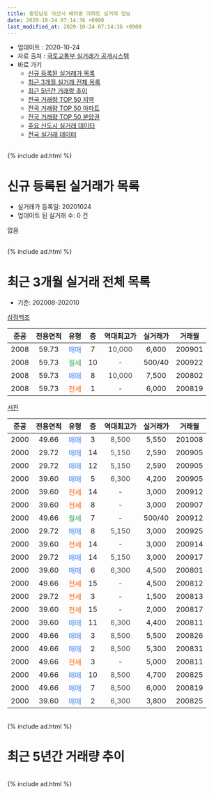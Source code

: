 ```yaml
---
title: 충청남도 아산시 배미동 아파트 실거래 정보
date: 2020-10-24 07:14:36 +0900
last_modified_at: 2020-10-24 07:14:36 +0900
---
```


* 업데이트 : 2020-10-24
* 자료 출처 : [국토교통부 실거래가 공개시스템](http://rt.molit.go.kr)
* 바로 가기
    * [신규 등록된 실거래가 목록](#신규-등록된-실거래가-목록)
    * [최근 3개월 실거래 전체 목록](#최근-3개월-실거래-전체-목록)
    * [최근 5년간 거래량 추이](#최근-5년간-거래량-추이)
    * [전국 거래량 TOP 50 지역](https://inasie.github.io/apt-trade-info/최근-3개월-전국에서-가장-거래가-많이-발생한-지역)
    * [전국 거래량 TOP 50 아파트](https://inasie.github.io/apt-trade-info/최근-3개월-전국에서-가장-거래가-많이-발생한-아파트)
    * [전국 거래량 TOP 50 분양권](https://inasie.github.io/apt-trade-info/최근-3개월-전국에서-가장-거래가-많이-발생한-분양권)
    * [주요 신도시 실거래 데이터](https://inasie.github.io/apt-trade-info/주요-신도시)
    * [전국 실거래 데이터](https://inasie.github.io/apt-trade-info/전국)
<br>
{% include ad.html %}
<br>

# 신규 등록된 실거래가 목록
* 실거래가 등록일: 20201024
* 업데이트 된 실거래 수: 0 건

없음

<br>
{% include ad.html %}
<br>

# 최근 3개월 실거래 전체 목록
* 기준: 202008-202010


[삼정백조](https://search.naver.com/search.naver?query=%EC%B6%A9%EC%B2%AD%EB%82%A8%EB%8F%84+%EC%95%84%EC%82%B0%EC%8B%9C+%EB%B0%B0%EB%AF%B8%EB%8F%99+%EC%82%BC%EC%A0%95%EB%B0%B1%EC%A1%B0)

|준공|전용면적|유형|층|역대최고가|실거래가|거래월|
|:---:|:---:|:---:|:---:|:---:|:---:|:---:|
|2008|59.73|<span style="color:#4285f3">매매</span>|7|<span style="color:#444444">10,000</span>|6,600|200901|
|2008|59.73|<span style="color:#34a853">월세</span>|10|<span style="color:#444444">-</span>|500/40|200922|
|2008|59.73|<span style="color:#4285f3">매매</span>|8|<span style="color:#444444">10,000</span>|7,500|200802|
|2008|59.73|<span style="color:#ff5a00">전세</span>|1|<span style="color:#444444">-</span>|6,000|200819|

[서진](https://search.naver.com/search.naver?query=%EC%B6%A9%EC%B2%AD%EB%82%A8%EB%8F%84+%EC%95%84%EC%82%B0%EC%8B%9C+%EB%B0%B0%EB%AF%B8%EB%8F%99+%EC%84%9C%EC%A7%84)

|준공|전용면적|유형|층|역대최고가|실거래가|거래월|
|:---:|:---:|:---:|:---:|:---:|:---:|:---:|
|2000|49.66|<span style="color:#4285f3">매매</span>|3|<span style="color:#444444">8,500</span>|5,550|201008|
|2000|29.72|<span style="color:#4285f3">매매</span>|14|<span style="color:#444444">5,150</span>|2,590|200905|
|2000|29.72|<span style="color:#4285f3">매매</span>|12|<span style="color:#444444">5,150</span>|2,590|200905|
|2000|39.60|<span style="color:#4285f3">매매</span>|5|<span style="color:#444444">6,300</span>|4,200|200905|
|2000|39.60|<span style="color:#ff5a00">전세</span>|14|<span style="color:#444444">-</span>|3,000|200912|
|2000|39.60|<span style="color:#ff5a00">전세</span>|8|<span style="color:#444444">-</span>|3,000|200907|
|2000|49.66|<span style="color:#34a853">월세</span>|7|<span style="color:#444444">-</span>|500/40|200912|
|2000|29.72|<span style="color:#4285f3">매매</span>|8|<span style="color:#444444">5,150</span>|3,000|200925|
|2000|39.60|<span style="color:#ff5a00">전세</span>|14|<span style="color:#444444">-</span>|3,000|200914|
|2000|29.72|<span style="color:#4285f3">매매</span>|14|<span style="color:#444444">5,150</span>|3,000|200917|
|2000|39.60|<span style="color:#4285f3">매매</span>|6|<span style="color:#444444">6,300</span>|4,500|200801|
|2000|49.66|<span style="color:#ff5a00">전세</span>|15|<span style="color:#444444">-</span>|4,500|200812|
|2000|29.72|<span style="color:#ff5a00">전세</span>|3|<span style="color:#444444">-</span>|1,500|200813|
|2000|39.60|<span style="color:#ff5a00">전세</span>|15|<span style="color:#444444">-</span>|2,000|200817|
|2000|39.60|<span style="color:#4285f3">매매</span>|11|<span style="color:#444444">6,300</span>|4,400|200811|
|2000|49.66|<span style="color:#4285f3">매매</span>|3|<span style="color:#444444">8,500</span>|5,500|200826|
|2000|49.66|<span style="color:#4285f3">매매</span>|2|<span style="color:#444444">8,500</span>|5,300|200831|
|2000|49.66|<span style="color:#ff5a00">전세</span>|3|<span style="color:#444444">-</span>|5,000|200811|
|2000|49.66|<span style="color:#4285f3">매매</span>|10|<span style="color:#444444">8,500</span>|4,700|200825|
|2000|49.66|<span style="color:#4285f3">매매</span>|7|<span style="color:#444444">8,500</span>|6,000|200819|
|2000|39.60|<span style="color:#4285f3">매매</span>|2|<span style="color:#444444">6,300</span>|3,800|200825|


<br>
{% include ad.html %}
<br>

# 최근 5년간 거래량 추이


<div style="width:100%;">
    <canvas id="deal_progress" height="200"></canvas>
</div>

<script>
new Chart(document.getElementById("deal_progress"), {
    type: 'line',
    data: {
        labels: ['201510','201511','201512','201601','201602','201603','201604','201605','201606','201607','201608','201609','201610','201611','201612','201701','201702','201703','201704','201705','201706','201707','201708','201709','201710','201711','201712','201801','201802','201803','201804','201805','201806','201807','201808','201809','201810','201811','201812','201901','201902','201903','201904','201905','201906','201907','201908','201909','201910','201911','201912','202001','202002','202003','202004','202005','202006','202007','202008','202009','202010'],
        datasets: [{
            label: '매매',
            pointRadius: 1,
            data: [19, 21, 13, 11, 7, 9, 14, 10, 13, 14, 12, 11, 6, 14, 10, 7, 11, 6, 6, 17, 15, 12, 5, 6, 6, 5, 10, 14, 8, 14, 8, 14, 4, 4, 7, 5, 5, 3, 3, 4, 8, 4, 8, 11, 9, 7, 6, 3, 6, 2, 7, 3, 7, 12, 6, 12, 17, 7, 8, 6, 1],
            borderColor: "rgba(255, 201, 14, 1)",
            backgroundColor: "rgba(255, 201, 14, 0.5)",
            fill: false,
            lineTension: 0
        },{
            label: '전월세',
            pointRadius: 1,
            data: [15, 18, 12, 13, 17, 13, 11, 13, 11, 6, 14, 11, 13, 9, 8, 8, 12, 11, 9, 11, 3, 6, 12, 13, 11, 8, 7, 5, 10, 9, 5, 8, 11, 10, 9, 5, 5, 4, 3, 9, 14, 11, 5, 5, 6, 3, 2, 6, 5, 11, 5, 4, 6, 8, 3, 5, 8, 10, 5, 5, 0],
            borderColor: "rgba(0, 141, 185, 1)",
            backgroundColor: "rgba(0, 141, 185, 0.5)",
            fill: false,
            lineTension: 0
        }
        ]
    },
    options: {
        responsive: true,
        title: {
            display: false
        },
        tooltips: {
            mode: 'index',
            intersect: false
        },
        hover: {
            mode: 'nearest',
            intersect: true
        },
        scales: {
            xAxes: [{
                display: true,
                scaleLabel: {
                    display: true,
                    labelString: '년/월'
                }
            }],
            yAxes: [{
                display: true,
                ticks: {
                    suggestedMin: 0,
                },
                scaleLabel: {
                    display: true,
                    labelString: '실거래 수'
                }
            }]
        }
    }
});

</script>


<br>
{% include ad.html %}
<br>

